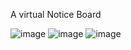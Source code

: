 A virtual Notice Board


![image](https://github.com/user-attachments/assets/ca7bac7c-e72d-4cf1-a59b-4116406dc231)
![image](https://github.com/user-attachments/assets/f7e668b8-6d80-40e0-859e-2d63b46af5b4)
![image](https://github.com/user-attachments/assets/593d932a-2e3d-414f-88b7-8a5a2d074b61)



